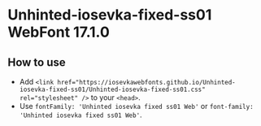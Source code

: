 # Unhinted-iosevka-fixed-ss01 WebFont 17.1.0

## How to use

- Add `<link href="https://iosevkawebfonts.github.io/Unhinted-iosevka-fixed-ss01/Unhinted-iosevka-fixed-ss01.css" rel="stylesheet" />` to your `<head>`.
- Use `fontFamily: 'Unhinted iosevka fixed ss01 Web'` or `font-family: 'Unhinted iosevka fixed ss01 Web'`.
